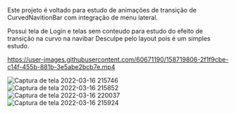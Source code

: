 Este projeto é voltado para estudo de animações de transição de CurvedNavitionBar com integração de menu lateral.

Possui tela de Login e telas sem conteudo para estudo do efeito de transição na curvo na navibar
Desculpe pelo layout pois é um simples estudo.


https://user-images.githubusercontent.com/60671190/158719806-2f1f9cbe-c14f-455b-881b-3e5abe2bcb7e.mp4


![Captura de tela 2022-03-16 215746](https://user-images.githubusercontent.com/60671190/158716487-5ba2b3eb-73db-40cd-9fad-fb110d56143d.png)
![Captura de tela 2022-03-16 215852](https://user-images.githubusercontent.com/60671190/158716517-48cf984f-45e5-456d-becd-920d54cbeeb2.png)
![Captura de tela 2022-03-16 220037](https://user-images.githubusercontent.com/60671190/158716514-1a0b4a5f-4ff9-4254-bc6b-ed6110504821.png)
![Captura de tela 2022-03-16 215924](https://user-images.githubusercontent.com/60671190/158716516-81a1ced8-b880-41c6-8365-d82dfb11f97a.png)
